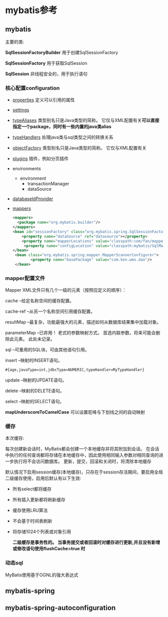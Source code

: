 # mybatis参考

## mybatis

主要的类:

**SqlSessionFactoryBuilder** 用于创建SqlSessionFactory

**SqlSessionFactory** 用于获取SqlSession

**SqlSession** 非线程安全的，用于执行语句



### 核心配置configuration

- [properties](https://mybatis.org/mybatis-3/configuration.html#properties)  定义可以引用的属性

- [settings](https://mybatis.org/mybatis-3/configuration.html#settings) 

- [typeAliases](https://mybatis.org/mybatis-3/configuration.html#typeAliases) 类型别名只是Java类型的简称。 它仅与XML配置有关**可以直接指定一个package，同时有一些内置的java类alias**

- [typeHandlers](https://mybatis.org/mybatis-3/configuration.html#typeHandlers) 处理java类与sql类型之间的转换关系

- [objectFactory](https://mybatis.org/mybatis-3/configuration.html#objectFactory) 类型别名只是Java类型的简称。 它仅与XML配置有关

- [plugins](https://mybatis.org/mybatis-3/configuration.html#plugins) 插件，例如分页插件

- environments

  - environment
    - transactionManager
    - dataSource

- [databaseIdProvider](https://mybatis.org/mybatis-3/configuration.html#databaseIdProvider)

- [mappers](https://mybatis.org/mybatis-3/configuration.html#mappers)

  ```xml
  <mappers>
    <package name="org.mybatis.builder"/>
  </mappers>
  <bean id="sessionFactory" class="org.mybatis.spring.SqlSessionFactoryBean">
      <property name="dataSource" ref="datasource"></property> 
      <property name="mapperLocations" value="classpath:com/fan/mapper/*.xml" /> 
       <property name="configLocation" value="classpath:mybatis/SqlMapConfig.xml"></property> -->
  </bean>
   <bean class="org.mybatis.spring.mapper.MapperScannerConfigurer">
          <property name="basePackage" value="com.ken.wms.dao"/>
   </bean>
  ```

### mapper配置文件

Mapper XML文件只有几个一级的元素（按照应定义的顺序）：

cache –给定名称空间的缓存配置。

cache-ref –从另一个名称空间引用缓存配置。

resultMap –最复杂，功能最强大的元素，描述如何从数据库结果集中加载对象。

parameterMap –已弃用！ 老式的参数映射方式。 首选内联参数，将来可能会删除此元素。 此处未记录。

sql –可重用的SQL块，可由其他语句引用。

insert –映射的INSERT语句。

```xml
#{age,javaType=int,jdbcType=NUMERIC,typeHandler=MyTypeHandler}
```

update –映射的UPDATE语句。

delete –映射的DELETE语句。

select –映射的SELECT语句。

**mapUnderscoreToCamelCase** 可以设置驼峰与下划线之间的自动映射

### 缓存

本次缓存:

每次创建新会话时，MyBatis都会创建一个本地缓存并将其附加到会话。 在会话中执行的任何查询都将存储在本地缓存中，因此使用相同输入参数对相同查询的进一步执行将不会访问数据库。 更新，提交，回滚和关闭时，将清除本地缓存

默认情况下启用session缓存(本地缓存)，只存在于session存活期间，要启用全局二级缓存使用<cache/>，启用后默认有以下生效:

- 所有select都将缓存

- 所有插入更新都将刷新缓存

- 缓存使用LRU算法

- 不会基于时间表刷新

- 将存储1024个列表或对象引用

  **二级缓存是事务性的。 当事务提交或者回滚时对缓存进行更新,并且没有新增或修改语句使用flushCache=true 时**

### 动态sql

MyBatis使用基于OGNL的强大表达式



## mybatis-spring



## mybatis-spring-autoconfiguration
